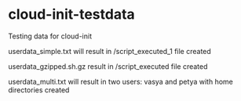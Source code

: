 cloud-init-testdata
===================

Testing data for cloud-init

userdata_simple.txt will result in /script_executed_1 file created

userdata_gzipped.sh.gz result in /script_executed file created

userdata_multi.txt will result in two users: vasya and petya with home directories created

